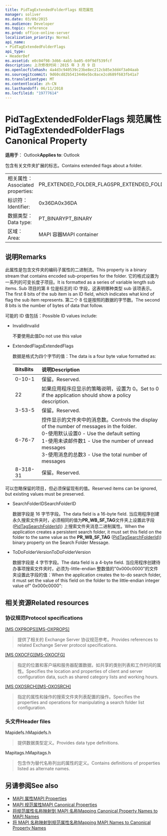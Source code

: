 ```yaml
---
title: PidTagExtendedFolderFlags 规范属性
manager: soliver
ms.date: 03/09/2015
ms.audience: Developer
ms.topic: reference
ms.prod: office-online-server
localization_priority: Normal
api_name:
- PidTagExtendedFolderFlags
api_type:
- HeaderDef
ms.assetid: e0c04f98-3d66-4ab5-ba05-69f9df539fcf
description: 上次修改时间：2015 年 3 月 9 日
ms.openlocfilehash: 4a4d3c940539c23be8ec212cb85e3dd4f3a04aab
ms.sourcegitcommit: 9d60cd82b5413446e5bc8ace2cd689f683fb41a7
ms.translationtype: MT
ms.contentlocale: zh-CN
ms.lasthandoff: 06/11/2018
ms.locfileid: "19777614"
---
```

# <a name="pidtagextendedfolderflags-canonical-property"></a><span data-ttu-id="f679a-103">PidTagExtendedFolderFlags 规范属性</span><span class="sxs-lookup"><span data-stu-id="f679a-103">PidTagExtendedFolderFlags Canonical Property</span></span>
 
<span data-ttu-id="f679a-104">**适用于**： Outlook</span><span class="sxs-lookup"><span data-stu-id="f679a-104">**Applies to**: Outlook</span></span> 
  
<span data-ttu-id="f679a-105">包含有关文件夹扩展的标志。</span><span class="sxs-lookup"><span data-stu-id="f679a-105">Contains extended flags about a folder.</span></span>
  
|||
|:-----|:-----|
|<span data-ttu-id="f679a-106">相关属性：</span><span class="sxs-lookup"><span data-stu-id="f679a-106">Associated properties:</span></span>  <br/> |<span data-ttu-id="f679a-107">PR_EXTENDED_FOLDER_FLAGS</span><span class="sxs-lookup"><span data-stu-id="f679a-107">PR_EXTENDED_FOLDER_FLAGS</span></span>  <br/> |
|<span data-ttu-id="f679a-108">标识符：</span><span class="sxs-lookup"><span data-stu-id="f679a-108">Identifier:</span></span>  <br/> |<span data-ttu-id="f679a-109">0x36DA</span><span class="sxs-lookup"><span data-stu-id="f679a-109">0x36DA</span></span>  <br/> |
|<span data-ttu-id="f679a-110">数据类型：</span><span class="sxs-lookup"><span data-stu-id="f679a-110">Data type:</span></span>  <br/> |<span data-ttu-id="f679a-111">PT_BINARY</span><span class="sxs-lookup"><span data-stu-id="f679a-111">PT_BINARY</span></span>  <br/> |
|<span data-ttu-id="f679a-112">区域：</span><span class="sxs-lookup"><span data-stu-id="f679a-112">Area:</span></span>  <br/> |<span data-ttu-id="f679a-113">MAPI 容器</span><span class="sxs-lookup"><span data-stu-id="f679a-113">MAPI container</span></span>  <br/> |
   
## <a name="remarks"></a><span data-ttu-id="f679a-114">说明</span><span class="sxs-lookup"><span data-stu-id="f679a-114">Remarks</span></span>

<span data-ttu-id="f679a-115">此属性是包含文件夹的编码子属性的二进制流。</span><span class="sxs-lookup"><span data-stu-id="f679a-115">This property is a binary stream that contains encoded sub-properties for the folder.</span></span> <span data-ttu-id="f679a-116">它的格式设置为一系列的可变长度子项目。</span><span class="sxs-lookup"><span data-stu-id="f679a-116">It is formatted as a series of variable length sub items.</span></span> <span data-ttu-id="f679a-117">Sub 项目的第 8 位是标志的 ID 字段，这表明哪种类型 sub 该项表示。</span><span class="sxs-lookup"><span data-stu-id="f679a-117">The first 8 bits of the sub item is an ID field, which indicates what kind of flag the sub item represents.</span></span> <span data-ttu-id="f679a-118">第二个 8 位是按照的数据的字节数。</span><span class="sxs-lookup"><span data-stu-id="f679a-118">The second 8 bits is the number of bytes of data that follow.</span></span>
  
<span data-ttu-id="f679a-119">可能的 ID 值包括：</span><span class="sxs-lookup"><span data-stu-id="f679a-119">Possible ID values include:</span></span>
  
- <span data-ttu-id="f679a-120">Invalid</span><span class="sxs-lookup"><span data-stu-id="f679a-120">Invalid</span></span>
    
   <span data-ttu-id="f679a-121">不要使用此值</span><span class="sxs-lookup"><span data-stu-id="f679a-121">Do not use this value</span></span>
    
- <span data-ttu-id="f679a-122">ExtendedFlags</span><span class="sxs-lookup"><span data-stu-id="f679a-122">ExtendedFlags</span></span>
    
   <span data-ttu-id="f679a-123">数据是格式为四个字节的值：</span><span class="sxs-lookup"><span data-stu-id="f679a-123">The data is a four byte value formatted as:</span></span>
    
   |<span data-ttu-id="f679a-124">**Bits**</span><span class="sxs-lookup"><span data-stu-id="f679a-124">**Bits**</span></span>|<span data-ttu-id="f679a-125">**说明**</span><span class="sxs-lookup"><span data-stu-id="f679a-125">**Description**</span></span>|
   |:-----|:-----|
   |<span data-ttu-id="f679a-126">0-1</span><span class="sxs-lookup"><span data-stu-id="f679a-126">0-1</span></span>  <br/> |<span data-ttu-id="f679a-127">保留。</span><span class="sxs-lookup"><span data-stu-id="f679a-127">Reserved.</span></span>  <br/> |
   |<span data-ttu-id="f679a-128">2</span><span class="sxs-lookup"><span data-stu-id="f679a-128">2</span></span>  <br/> |<span data-ttu-id="f679a-129">如果应用程序应显示的策略说明，设置为 0。</span><span class="sxs-lookup"><span data-stu-id="f679a-129">Set to 0 if the application should show a policy description.</span></span>  <br/> |
   |<span data-ttu-id="f679a-130">3-5</span><span class="sxs-lookup"><span data-stu-id="f679a-130">3-5</span></span>  <br/> |<span data-ttu-id="f679a-131">保留。</span><span class="sxs-lookup"><span data-stu-id="f679a-131">Reserved.</span></span>  <br/> |
   |<span data-ttu-id="f679a-132">6-7</span><span class="sxs-lookup"><span data-stu-id="f679a-132">6-7</span></span>  <br/> |<span data-ttu-id="f679a-133">控件显示的文件夹中的消息数。</span><span class="sxs-lookup"><span data-stu-id="f679a-133">Controls the display of the number of messages in the folder.</span></span>  <br/> <span data-ttu-id="f679a-134">0-使用默认设置</span><span class="sxs-lookup"><span data-stu-id="f679a-134">0 - Use the default setting</span></span>  <br/> <span data-ttu-id="f679a-135">1-使用未读邮件数</span><span class="sxs-lookup"><span data-stu-id="f679a-135">1 - Use the number of unread messages</span></span>  <br/> <span data-ttu-id="f679a-136">3-使用消息的总数</span><span class="sxs-lookup"><span data-stu-id="f679a-136">3 - Use the total number of messages</span></span>  <br/> |
   |<span data-ttu-id="f679a-137">8-31</span><span class="sxs-lookup"><span data-stu-id="f679a-137">8-31</span></span>  <br/> |<span data-ttu-id="f679a-138">保留。</span><span class="sxs-lookup"><span data-stu-id="f679a-138">Reserved.</span></span>  <br/> |
   
<span data-ttu-id="f679a-139">可以忽略保留的项目，但必须保留现有的值。</span><span class="sxs-lookup"><span data-stu-id="f679a-139">Reserved items can be ignored, but existing values must be preserved.</span></span>
    
- <span data-ttu-id="f679a-140">SearchFolderID</span><span class="sxs-lookup"><span data-stu-id="f679a-140">SearchFolderID</span></span>
    
   <span data-ttu-id="f679a-141">数据字段是 16 字节字段。</span><span class="sxs-lookup"><span data-stu-id="f679a-141">The data field is a 16-byte field.</span></span> <span data-ttu-id="f679a-142">当应用程序创建永久搜索文件夹时，必须相同的值为**PR_WB_SF_TAG**文件夹上设置此字段 ([PidTagSearchFolderId)](pidtagsearchfolderid-canonical-property.md)) 上搜索文件夹消息二进制属性。</span><span class="sxs-lookup"><span data-stu-id="f679a-142">When the application creates a persistent search folder, it must set this field on the folder to the same value as the **PR_WB_SF_TAG** ([PidTagSearchFolderId)](pidtagsearchfolderid-canonical-property.md)) binary property on the Search Folder Message.</span></span>
    
- <span data-ttu-id="f679a-143">ToDoFolderVersion</span><span class="sxs-lookup"><span data-stu-id="f679a-143">ToDoFolderVersion</span></span>
    
   <span data-ttu-id="f679a-144">数据字段是 4 字节字段。</span><span class="sxs-lookup"><span data-stu-id="f679a-144">The data field is a 4-byte field.</span></span> <span data-ttu-id="f679a-145">当应用程序创建待办事项搜索文件夹时，必须为-little-endian 整数值的"0x000c0000"的文件夹设置此字段的值：</span><span class="sxs-lookup"><span data-stu-id="f679a-145">When the application creates the to-do search folder, it must set the value of this field on the folder to the little-endian integer value of" 0x000c0000":</span></span>
    
## <a name="related-resources"></a><span data-ttu-id="f679a-146">相关资源</span><span class="sxs-lookup"><span data-stu-id="f679a-146">Related resources</span></span>

### <a name="protocol-specifications"></a><span data-ttu-id="f679a-147">协议规范</span><span class="sxs-lookup"><span data-stu-id="f679a-147">Protocol specifications</span></span>

<span data-ttu-id="f679a-148">[[MS OXPROPS]](http://msdn.microsoft.com/library/f6ab1613-aefe-447d-a49c-18217230b148%28Office.15%29.aspx)</span><span class="sxs-lookup"><span data-stu-id="f679a-148">[[MS-OXPROPS]](http://msdn.microsoft.com/library/f6ab1613-aefe-447d-a49c-18217230b148%28Office.15%29.aspx)</span></span>
  
> <span data-ttu-id="f679a-149">提供了相关的 Exchange Server 协议规范参考。</span><span class="sxs-lookup"><span data-stu-id="f679a-149">Provides references to related Exchange Server protocol specifications.</span></span>
    
<span data-ttu-id="f679a-150">[[MS OXOCFG]](http://msdn.microsoft.com/library/7d466dd5-c156-4da9-9a01-75c78e7e1a67%28Office.15%29.aspx)</span><span class="sxs-lookup"><span data-stu-id="f679a-150">[[MS-OXOCFG]](http://msdn.microsoft.com/library/7d466dd5-c156-4da9-9a01-75c78e7e1a67%28Office.15%29.aspx)</span></span>
  
> <span data-ttu-id="f679a-151">指定的位置和客户端和服务器配置数据，如共享的类别列表和工作时间的属性。</span><span class="sxs-lookup"><span data-stu-id="f679a-151">Specifies the location and properties of client and server configuration data, such as shared category lists and working hours.</span></span>
    
<span data-ttu-id="f679a-152">[[MS OXOSRCH]](http://msdn.microsoft.com/library/c72e49b8-78c7-4483-ad65-e46e9133673b%28Office.15%29.aspx)</span><span class="sxs-lookup"><span data-stu-id="f679a-152">[[MS-OXOSRCH]](http://msdn.microsoft.com/library/c72e49b8-78c7-4483-ad65-e46e9133673b%28Office.15%29.aspx)</span></span>
  
> <span data-ttu-id="f679a-153">指定的属性和操作的搜索文件夹列表配置的操作。</span><span class="sxs-lookup"><span data-stu-id="f679a-153">Specifies the properties and operations for manipulating a search folder list configuration.</span></span>
    
### <a name="header-files"></a><span data-ttu-id="f679a-154">头文件</span><span class="sxs-lookup"><span data-stu-id="f679a-154">Header files</span></span>

<span data-ttu-id="f679a-155">Mapidefs.h</span><span class="sxs-lookup"><span data-stu-id="f679a-155">Mapidefs.h</span></span>
  
> <span data-ttu-id="f679a-156">提供数据类型定义。</span><span class="sxs-lookup"><span data-stu-id="f679a-156">Provides data type definitions.</span></span>
    
<span data-ttu-id="f679a-157">Mapitags.h</span><span class="sxs-lookup"><span data-stu-id="f679a-157">Mapitags.h</span></span>
  
> <span data-ttu-id="f679a-158">包含作为替代名称列出的属性的定义。</span><span class="sxs-lookup"><span data-stu-id="f679a-158">Contains definitions of properties listed as alternate names.</span></span>
    
## <a name="see-also"></a><span data-ttu-id="f679a-159">另请参阅</span><span class="sxs-lookup"><span data-stu-id="f679a-159">See also</span></span>

- [<span data-ttu-id="f679a-160">MAPI 属性</span><span class="sxs-lookup"><span data-stu-id="f679a-160">MAPI Properties</span></span>](mapi-properties.md)
- [<span data-ttu-id="f679a-161">MAPI 规范属性</span><span class="sxs-lookup"><span data-stu-id="f679a-161">MAPI Canonical Properties</span></span>](mapi-canonical-properties.md)
- [<span data-ttu-id="f679a-162">将规范属性名称映射到 MAPI 名称</span><span class="sxs-lookup"><span data-stu-id="f679a-162">Mapping Canonical Property Names to MAPI Names</span></span>](mapping-canonical-property-names-to-mapi-names.md)
- [<span data-ttu-id="f679a-163">将 MAPI 名称映射到规范属性名称</span><span class="sxs-lookup"><span data-stu-id="f679a-163">Mapping MAPI Names to Canonical Property Names</span></span>](mapping-mapi-names-to-canonical-property-names.md)

